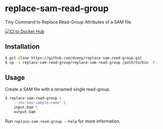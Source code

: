 replace-sam-read-group
======================

Tiny Command to Replace Read-Group Attributes of a SAM file

[![CI to Docker Hub](https://github.com/dceoy/replace-sam-read-group/actions/workflows/docker-publish.yml/badge.svg)](https://github.com/dceoy/replace-sam-read-group/actions/workflows/docker-publish.yml)

Installation
------------

```sh
$ git clone https://github.com/dceoy/replace-sam-read-group.git
$ cp -a replace-sam-read-group/replace-sam-read-group /path/to/bin  # a path in ${PATH}
```

Usage
-----

Create a SAM file with a renamed single read-group.

```sh
$ replace-sam-read-group \
    --sm='new-sample-name' \
    input.bam \
    output.bam
```

Run `replace-sam-read-group --help` for more information.
